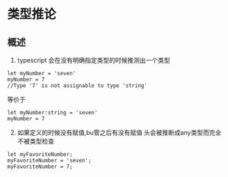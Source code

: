 # 类型推论

## 概述

1. typescript 会在没有明确指定类型的时候推测出一个类型

```
let myNumber = 'seven'
myNumber = 7
//Type '7' is not assignable to type 'string'

```

等价于

```
let myNumber:string = 'seven'
myNumber = 7

```



2. 如果定义的时候没有赋值,bu管之后有没有赋值 头会被推断成any类型而完全不被类型检查

```
let myFavoriteNumber;
myFavoriteNumber = 'seven';
myFavoriteNumber = 7;

```